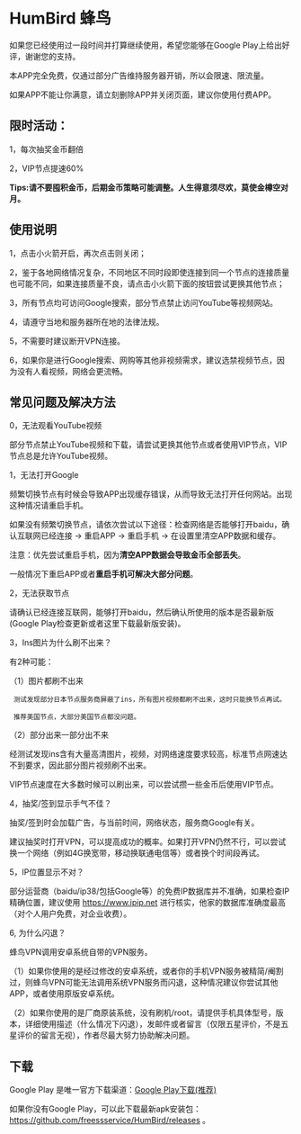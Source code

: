 # HumBird 蜂鸟

如果您已经使用过一段时间并打算继续使用，希望您能够在Google Play上给出好评，谢谢您的支持。

本APP完全免费，仅通过部分广告维持服务器开销，所以会限速、限流量。

如果APP不能让你满意，请立刻删除APP并关闭页面，建议你使用付费APP。

## 限时活动：

1，每次抽奖金币翻倍

2，VIP节点提速60%


**Tips:请不要囤积金币，后期金币策略可能调整。人生得意须尽欢，莫使金樽空对月。**


## 使用说明
 1，点击小火箭开启，再次点击则关闭；
 
 2，鉴于各地网络情况复杂，不同地区不同时段即使连接到同一个节点的连接质量也可能不同，如果连接质量不良，请点击小火箭下面的按钮尝试更换其他节点；
 
 3，所有节点均可访问Google搜索，部分节点禁止访问YouTube等视频网站。
 
 4，请遵守当地和服务器所在地的法律法规。
 
 5，不需要时建议断开VPN连接。
 
 6，如果你是进行Google搜索、网购等其他非视频需求，建议选禁视频节点，因为没有人看视频，网络会更流畅。
 
 ## 常见问题及解决方法
 
 0，无法观看YouTube视频
 
 部分节点禁止YouTube视频和下载，请尝试更换其他节点或者使用VIP节点，VIP节点总是允许YouTube视频。
 
 1，无法打开Google
 
 频繁切换节点有时候会导致APP出现缓存错误，从而导致无法打开任何网站。出现这种情况请重启手机。
 
 如果没有频繁切换节点，请依次尝试以下途径：检查网络是否能够打开baidu，确认互联网已经连接 -> 重启APP -> 重启手机 -> 在设置里清空APP数据和缓存。
 
 注意：优先尝试重启手机，因为**清空APP数据会导致金币全部丢失**。
 
 一般情况下重启APP或者**重启手机可解决大部分问题**。
 
 
 2，无法获取节点
 
 请确认已经连接互联网，能够打开baidu，然后确认所使用的版本是否最新版(Google Play检查更新或者这里下载最新版安装)。
 
 
 3，Ins图片为什么刷不出来？
 
   有2种可能：
   
   （1）图片都刷不出来
   
     测试发现部分日本节点服务商屏蔽了ins，所有图片视频都刷不出来，这时只能换节点再试。
     
     推荐美国节点，大部分美国节点都没问题。
     
   （2）部分出来一部分出不来
   
   经测试发现ins含有大量高清图片，视频，对网络速度要求较高，标准节点网速达不到要求，因此部分图片视频刷不出来。
   
   VIP节点速度在大多数时候可以刷出来，可以尝试攒一些金币后使用VIP节点。


4，抽奖/签到显示手气不佳？

抽奖/签到时会加载广告，与当前时间，网络状态，服务商Google有关。

建议抽奖时打开VPN，可以提高成功的概率。如果打开VPN仍然不行，可以尝试换一个网络（例如4G换宽带，移动换联通电信等）或者换个时间段再试。


5，IP位置显示不对？

部分运营商（baidu/ip38/包括Google等）的免费IP数据库并不准确，如果检查IP精确位置，建议使用 https://www.ipip.net 进行核实，他家的数据库准确度最高（对个人用户免费，对企业收费）。


6, 为什么闪退？

蜂鸟VPN调用安卓系统自带的VPN服务。

（1）如果你使用的是经过修改的安卓系统，或者你的手机VPN服务被精简/阉割过，则蜂鸟VPN可能无法调用系统VPN服务而闪退，这种情况建议你尝试其他APP，或者使用原版安卓系统。

（2）如果你使用的是厂商原装系统，没有刷机/root，请提供手机具体型号，版本，详细使用描述（什么情况下闪退），发邮件或者留言（仅限五星评价，不是五星评价的留言无视），作者尽最大努力协助解决问题。




 ## 下载
 
Google Play 是唯一官方下载渠道：[Google Play下载(推荐)](https://play.google.com/store/apps/details?id=com.young.ss)

如果你没有Google Play，可以此下载最新apk安装包： https://github.com/freessservice/HumBird/releases 。
